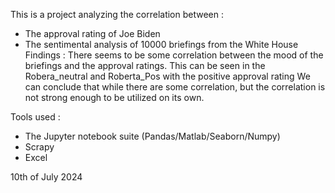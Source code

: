 This is a project analyzing the correlation between :
  - The approval rating of Joe Biden
  - The sentimental analysis of 10000 briefings from the White House
Findings : There seems to be some correlation between the mood of the briefings and the approval ratings. This can be seen in the Robera_neutral and Roberta_Pos with the positive approval rating
We can conclude that while there are some correlation, but the correlation is not strong enough to be utilized on its own. 


Tools used : 
  - The Jupyter notebook suite (Pandas/Matlab/Seaborn/Numpy)
  - Scrapy
  - Excel


10th of July 2024
